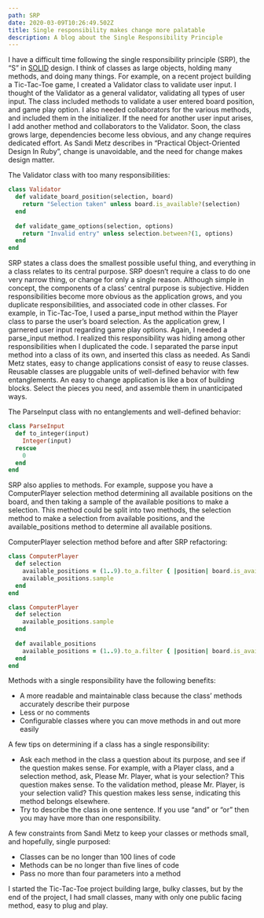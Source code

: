 ```yaml
---
path: SRP
date: 2020-03-09T10:26:49.502Z
title: Single responsibility makes change more palatable
description: A blog about the Single Responsibility Principle
---
```



I have a difficult time following the single responsibility principle (SRP), the “S” in [SOLID](https://en.wikipedia.org/wiki/SOLID) design. I think of classes as large objects, holding many methods, and doing many things. For example, on a recent project building a Tic-Tac-Toe game, I created a Validator class to validate user input. I thought of the Validator as a general validator, validating all types of user input. The class included methods to validate a user entered board position, and game play option. I also needed collaborators for the various methods, and included them in the initializer. If the need for another user input arises, I add another method and collaborators to the Validator. Soon, the class grows large, dependencies become less obvious, and any change requires dedicated effort. As Sandi Metz describes in “Practical Object-Oriented Design In Ruby”, change is unavoidable, and the need for change makes design matter.

The Validator class with too many responsibilities:

```ruby
class Validator
  def validate_board_position(selection, board)
    return "Selection taken" unless board.is_available?(selection)
  end
  
  def validate_game_options(selection, options)
    return "Invalid entry" unless selection.between?(1, options)
  end
end
```

SRP states a class does the smallest possible useful thing, and everything in a class relates to its central purpose. SRP doesn’t require a class to do one very narrow thing, or change for only a single reason. Although simple in concept, the components of a class’ central purpose is subjective. Hidden responsibilities become more obvious as the application grows, and you duplicate responsibilities, and associated code in other classes. For example, in Tic-Tac-Toe, I used a parse_input method within the Player class to parse the user’s board selection. As the application grew, I garnered user input regarding game play options. Again, I needed a parse_input method. I realized this responsibility was hiding among other responsibilities when I duplicated the code. I separated the parse input method into a class of its own, and inserted this class as needed. As Sandi Metz states, easy to change applications consist of easy to reuse classes. Reusable classes are pluggable units of well-defined behavior with few entanglements. An easy to change application is like a box of building blocks. Select the pieces you need, and assemble them in unanticipated ways.

The ParseInput class with no entanglements and well-defined behavior:

```ruby
class ParseInput
  def to_integer(input)
    Integer(input)
  rescue
    0
  end
end
```



SRP also applies to methods. For example, suppose you have a ComputerPlayer selection method determining all available positions on the board, and then taking a sample of the available positions to make a selection. This method could be split into two methods, the selection method to make a selection from available positions, and the available_positions method to determine all available positions. 

ComputerPlayer selection method before and after SRP refactoring:

```ruby
class ComputerPlayer
  def selection
    available_positions = (1..9).to_a.filter { |position| board.is_available?(position) }
    available_positions.sample
  end
end

class ComputerPlayer
  def selection
    available_positions.sample
  end
  
  def available_positions
    available_positions = (1..9).to_a.filter { |position| board.is_available?(position) }
  end
end
```

Methods with a single responsibility have the following benefits:

* A more readable and maintainable class because the class’ methods accurately describe their purpose
* Less or no comments
* Configurable classes where you can move methods in and out more easily



A few tips on determining if a class has a single responsibility:

* Ask each method in the class a question about its purpose, and see if the question makes sense. For example, with a Player class, and a selection method, ask, Please Mr. Player, what is your selection? This question makes sense. To the validation method, please Mr. Player, is your selection valid? This question makes less sense, indicating this method belongs elsewhere.
* Try to describe the class in one sentence. If you use “and” or “or” then you may have more than one responsibility.



A few constraints from Sandi Metz to keep your classes or methods small, and hopefully, single purposed:

* Classes can be no longer than 100 lines of code
* Methods can be no longer than five lines of code
* Pass no more than four parameters into a method



I started the Tic-Tac-Toe project building large, bulky classes, but by the end of the project, I had small classes, many with only one public facing method, easy to plug and play.
